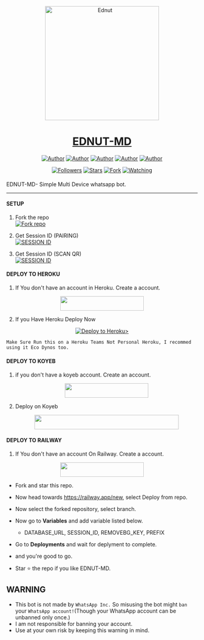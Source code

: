 <p align="center">  
  <a href="https://whatsapp.com/channel/0029VaZAY2P4yltOvNaegY2w">
    <img alt="Ednut" height="300" src="https://telegra.ph/file/1fce7dd9748d187fda061.jpg">
    <h1 align="center">EDNUT-MD</h1>
  </a>
</p>
<p align="center">
<a href="https://github.com/Ednut001"><img title="Author" src="https://img.shields.io/badge/Ednut001-black?style=for-the-badge&logo=Github"></a> <a href="https://whatsapp.com/channel/0029VaZAY2P4yltOvNaegY2w"><img title="Author" src="https://img.shields.io/badge/CHANNEL-black?style=for-the-badge&logo=whatsapp"></a> <a href="https://wa.me/2348102487241"><img title="Author" src="https://img.shields.io/badge/CHAT US-black?style=for-the-badge&logo=whatsapp"></a>
<a href="https://chat.whatsapp.com/EgiP4a7pC6kCNXkRpcC1xA"><img title="Author" src="https://img.shields.io/badge/SUPPORT GC-black?style=for-the-badge&logo=whatsapp"></a>
<a href="https://t.me/@ednut_x"><img    title="Author" src="https://img.shields.io/badge/CHAT ME-black?style=for-the-badge&logo=Telegram"></a>
<p/>
<p align="center">
<a href="https://github.com/Ednut001?tab=followers"><img title="Followers" src="https://img.shields.io/github/followers/Ednut001?label=Followers&style=social"></a>
<a href="https://github.com/Ednut001/Ednut-Md/stargazers/"><img title="Stars" src="https://img.shields.io/github/stars/Ednut001/Ednut-Md?&style=social"></a>
<a href="https://github.com/Ednut001/Ednut-Md/network/members"><img title="Fork" src="https://img.shields.io/github/forks/Ednut001/Ednut-Md?style=social"></a>
<a href="https://github.com/Ednut001/Ednut-Md/watchers"><img title="Watching" src="https://img.shields.io/github/watchers/Ednut001/Ednut-Md?label=Watching&style=social"></a>
</p>

####  
EDNUT-MD- Simple Multi Device whatsapp bot.

***

#### SETUP

1. Fork the repo
    <br>
<a href='https://github.com/Ednut001/Ednut-Md/fork' target="_blank"><img alt='Fork repo' src='https://img.shields.io/badge/Fork Repo-100000?style=for-the-badge&logo=scan&logoColor=white&labelColor=black&color=black'/></a>



2. Get Session ID (PAIRING)
    <br>
<a href='https://ednut-md-yxoy.onrender.com/pair' target="_blank"><img alt='SESSION ID' src='https://img.shields.io/badge/Session_id-100000?style=for-the-badge&logo=scan&logoColor=white&labelColor=black&color=black'/></a>


3. Get Session ID (SCAN QR)
    <br>
<a href='https://ednut-md-yxoy.onrender.com/qr' target="_blank"><img alt='SESSION ID' src='https://img.shields.io/badge/Session_id-100000?style=for-the-badge&logo=scan&logoColor=white&labelColor=black&color=black'/></a>


#### DEPLOY TO HEROKU

1. If You don't have an account in Heroku. Create a account.
    <br>
<p align="center"><a href="https://signup.heroku.com"> <img src="https://img.shields.io/badge/heroku%20Account-blue?style=for-the-badge&logo=heroku" width="220" height="38.45"/></a></p>

2. If you Have Heroku Deploy Now
    <br>
<p align="center"><a href="https://gitredirec.vercel.app/"> <img src="https://www.herokucdn.com/deploy/button.svg" alt="Deploy to Heroku>"/></a></p>

```
Make Sure Run this on a Heroku Teams Not Personal Heroku, I recommed using it Eco Dynos too.
```

#### DEPLOY TO KOYEB

1. if you don't have a koyeb account. Create an account.
   <br>
   <p align="center"><a href="https://app.koyeb.com/auth/signup"> <img src="https://img.shields.io/badge/Koyeb account-blue?style=for-the-badge&logo=koyeb" width="220" height="38.45"/></a></p>

2. Deploy on Koyeb
   <br>
   <p align="center"><a href="https://app.koyeb.com/apps/deploy?type=git&repository=github.com/Ednut001/Ednut-Md&branch=main&env[SESSION_ID]&env[OWNER_NUMBER]=2348102487241&env[MONGODB_URI]&&env[OWNER_NAME]=Ednut&env[KOYEB_API]&env[PREFIX]=.&env[WAPRESENCE]&env[AUTO_READ_STATUS]=false&env[DISABLE_PM]=false&env[PACK_AUTHER]=whatsapp+bot&env[PACK_NAME]=Ednut+MD&env[STYLE]=0&env[MODE]=private&env[READ_MESSAGE]=false&env[THEME]=Whatsappbot&env[WARN_COUNT]=3&env[BLOCK_JID]=null&env[TIME_ZONE]=Africa/Lagos&name=Ednut-md&env[KOYEB_NAME]=Ednut-md&env[SUDO]=null&env[THUMB_IMAGE]=https://telegra.ph/file/1fce7dd9748d187fda061.jpg"> <img src="https://www.koyeb.com/static/images/deploy/button.svg" width="380" height="38.45""/></a></p>

#### DEPLOY TO RAILWAY

1. If You don't have an account On Railway. Create a account.
    <br>
<p align="center"><a href="https://railway.app"> <img src="https://img.shields.io/badge/RailWay%20Account-blue?style=for-the-badge&logo=Railway" width="220" height="38.45"/></a></p>

 - Fork and star this repo.
- Now head towards https://railway.app/new, select Deploy from repo.
- Now select the forked repository, select branch.
- Now go to <b>Variables</b> and add variable listed below.
   - DATABASE_URL, SESSION_ID, REMOVEBG_KEY, PREFIX
- Go to <b>Deployments</b> and wait for deplyment to complete.
- and you're good to go.
  

- Star ⭐ the repo if you like EDNUT-MD.

   
## WARNING
- This bot is not made by `WhatsApp Inc.` So misusing the bot might `ban` your `WhatsApp account!`(Though your WhatsApp account can be unbanned only once.)
- I am not responsible for banning your account.
- Use at your own risk by keeping this warning in mind.
